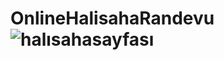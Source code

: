 # OnlineHalisahaRandevu![halısahasayfası](https://user-images.githubusercontent.com/60795428/125275904-41f18680-e318-11eb-8d9b-84afab887b44.png)
